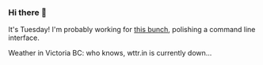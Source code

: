 ### Hi there :wave:

It's Tuesday! I'm probably working for [this bunch](https://github.com/kohofinancial), polishing a command line interface.

Weather in Victoria BC: who knows, wttr.in is currently down...
